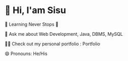 # <div class="text-center">👋 Hi, I'am Sisu</div>

🌱 Learning Never Stops 🚀

💬 Ask me about Web Development, Java, DBMS, MySQL

👨‍💻 Check out my personal portfolio : Portfolio

😄 Pronouns: He/His


